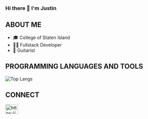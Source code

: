 ### Hi there 👋 I'm Justin

## ABOUT ME
- 🎓 College of Staten Island 
- 👨‍💻 Fullstack Developer
- 🎸 Guitarist

## PROGRAMMING LANGUAGES AND TOOLS
![Top Langs](https://github-readme-stats.vercel.app/api/top-langs/?username=jlorenzo58&theme=radical&title_color=8E2DE2&text_color=fff)

## CONNECT
<a href="https://www.linkedin.com/in/justin-lorenzo/" target="blank"><img align="center" src="https://raw.githubusercontent.com/rahuldkjain/github-profile-readme-generator/master/src/images/icons/Social/linked-in-alt.svg" alt="https://www.linkedin.com/in/jlorenzo58/" height="30" width="40" /></a>
 
